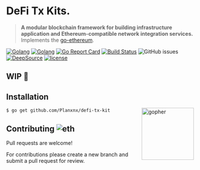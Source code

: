 # DeFi Tx Kits.

> **A modular blockchain framework for building infrastructure application and Ethereum-compatible network integration services.** Implements the [go-ethereum](https://github.com/ethereum/go-ethereum).

[![Golang](https://img.shields.io/badge/-EVM%20compatible-555555?style=flat&logo=Ethereum)](https://ethereum.org/en/developers/docs/evm/)
[![Golang](https://badges.aleen42.com/src/golang.svg)](https://golang.org/)
[![Go Report Card](https://goreportcard.com/badge/github.com/Planxnx/defi-tx-kit)](https://goreportcard.com/report/github.com/Planxnx/defi-tx-kit)
[![Build Status](https://travis-ci.com/Planxnx/defi-tx-kit.svg?branch=main)](https://travis-ci.com/Planxnx/defi-tx-kit)
![GitHub issues](https://img.shields.io/github/issues/Planxnx/defi-tx-kit)
[![DeepSource](https://deepsource.io/gh/Planxnx/defi-tx-kit.svg/?label=active+issues)](https://deepsource.io/gh/Planxnx/defi-tx-kit/?ref=repository-badge)
[![license](https://img.shields.io/badge/license-WTFPL%20--%20Do%20What%20the%20Fuck%20You%20Want%20to%20Public%20License-green.svg)](https://github.com/Planxnx/defi-tx-kit/blob/main/LICENSE)

## WIP 🚧

## Installation

<img  align="right" src="https://user-images.githubusercontent.com/37617738/120122855-b1cb0800-c1d5-11eb-9502-8d64bb275337.png" height="140" alt="gopher" />

```console
$ go get github.com/Planxnx/defi-tx-kit
```

## Contributing ![eth](https://user-images.githubusercontent.com/37617738/120125730-1d1bd680-c1e4-11eb-83ad-45664245cae9.png)

Pull requests are welcome!

For contributions please create a new branch and submit a pull request for review.
